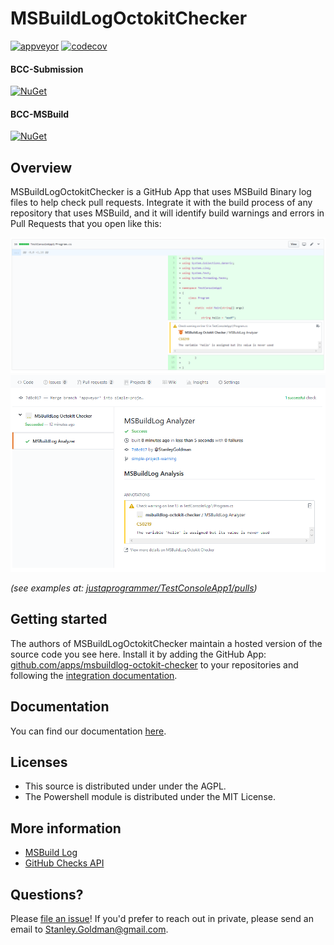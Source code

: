 # MSBuildLogOctokitChecker

[![appveyor](https://ci.appveyor.com/api/projects/status/github/justaprogrammer/MSBuildLogOctokitChecker?svg=true&branch=master)](https://ci.appveyor.com/project/JustAProgrammer/msbuildlogoctokitchecker)
[![codecov](https://codecov.io/gh/justaprogrammer/MSBuildLogOctokitChecker/branch/master/graph/badge.svg)](https://codecov.io/gh/justaprogrammer/MSBuildLogOctokitChecker)

#### BCC-Submission
[![NuGet](http://img.shields.io/nuget/v/bcc-submission.svg)](https://www.nuget.org/packages/bcc-submission)

#### BCC-MSBuild
[![NuGet](http://img.shields.io/nuget/v/bcc-msbuildlog.svg)](https://www.nuget.org/packages/bcc-msbuildlog)

## Overview

MSBuildLogOctokitChecker is a GitHub App that uses MSBuild Binary log files to help check pull requests. Integrate it with the build process of any repository that uses MSBuild, and it will identify build warnings and errors in Pull Requests that you open like this:

<img src="./docs/images/testconsole1-warning-pr-changes.png">
<img src="./docs/images/testconsole1-warning-pr-check-runs.png">

_(see examples at: [justaprogrammer/TestConsoleApp1/pulls](https://github.com/justaprogrammer/TestConsoleApp1/pulls))_

## Getting started

The authors of MSBuildLogOctokitChecker maintain a hosted version of the source code you see here.
Install it by adding the GitHub App: [github.com/apps/msbuildlog-octokit-checker](https://github.com/apps/msbuildlog-octokit-checker) to your repositories and following the [integration documentation](docs/integrating.md). 

## Documentation

You can find our documentation [here](docs/readme.md).

## Licenses
- This source is distributed under under the AGPL.
- The Powershell module is distributed under the MIT License.

## More information
- [MSBuild Log](http://msbuildlog.com/)
- [GitHub Checks API](https://developer.github.com/v3/checks/)

## Questions?

Please [file an issue](https://github.com/justaprogrammer/MSBuildLogOctokitChecker/issues/new/choose)! If you'd prefer to reach out in private, please send an email to Stanley.Goldman@gmail.com.
